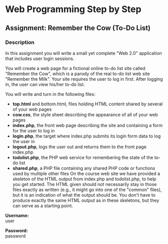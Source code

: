 # Web Programming Step by Step

## Assignment: Remember the Cow (To-Do List)

### Description

In this assignment you will write a small yet complete "Web 2.0" application that includes user login sessions.

You will create a web page for a fictional online to-do list site called "Remember the Cow", which is a parody of the real to-do list web site "Remember the Milk". Your site requires the user to log in first. After logging in, the user can view his/her to-do list.

You will write and turn in the following files:

- **top.html** and bottom.html, files holding HTML content shared by several of your web pages
- **cow.css**, the style sheet describing the appearance of all of your web pages
- **index.php**, the front web page describing the site and containing a form for the user to log in
- **login.php**, the target where index.php submits its login form data to log the user in
- **logout.php**, logs the user out and returns them to the front page index.php
- **todolist.php**, the PHP web service for remembering the state of the to-do list
- **shared.php**, a PHP file containing any shared PHP code or functions used by multiple other files
  On the course web site we have provided a skeleton of the HTML output from index.php and todolist.php, to help you get started. The HTML given should not necessarily stay in those files exactly as written (e.g., it might go into one of the "common" files), but it is an indication of what the output should be. You don't have to produce exactly the same HTML output as in these skeletons, but they can serve as a starting point.

**Username:**  
user

**Password:**  
password
